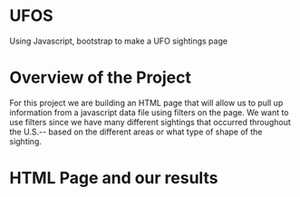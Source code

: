 # UFOS
Using Javascript, bootstrap to make a UFO sightings page

# Overview of the Project

For this project we are building an HTML page that will allow us to pull up information from a javascript data file using filters on the page. We want to use filters since we have many different sightings that occurred throughout the U.S.-- based on the different areas or what type of shape of the sighting.

# HTML Page and our results

